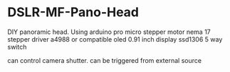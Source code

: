 # DSLR-MF-Pano-Head
DIY panoramic head.
Using arduino pro micro
stepper motor nema 17
stepper driver a4988 or compatible
oled 0.91 inch display ssd1306
5 way switch

can control camera shutter.
can be triggered from external source
